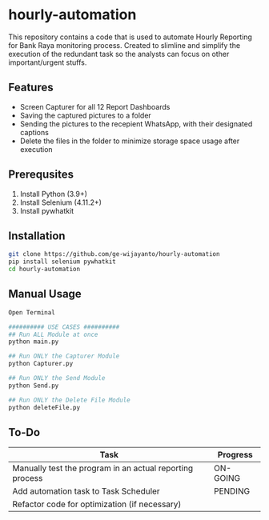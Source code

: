 # hourly-automation

This repository contains a code that is used to automate Hourly Reporting for Bank Raya monitoring process. Created to slimline and simplify the execution of the redundant task so the analysts can focus on other important/urgent stuffs.

## Features
* Screen Capturer for all 12 Report Dashboards
* Saving the captured pictures to a folder
* Sending the pictures to the recepient WhatsApp, with their designated captions
* Delete the files in the folder to minimize storage space usage after execution

## Prerequsites
1. Install Python (3.9+)
2. Install Selenium (4.11.2+)
3. Install pywhatkit

## Installation
```sh
git clone https://github.com/ge-wijayanto/hourly-automation
pip install selenium pywhatkit
cd hourly-automation
```

## Manual Usage
```py
Open Terminal

########## USE CASES ##########
## Run ALL Module at once
python main.py

## Run ONLY the Capturer Module
python Capturer.py

## Run ONLY the Send Module
python Send.py

## Run ONLY the Delete File Module
python deleteFile.py
```

## To-Do
|                         Task                              | Progress |
| --------------------------------------------------------- | -------- |
| Manually test the program in an actual reporting process  | ON-GOING |
| Add automation task to Task Scheduler                     | PENDING  |
| Refactor code for optimization (if necessary)             |          |